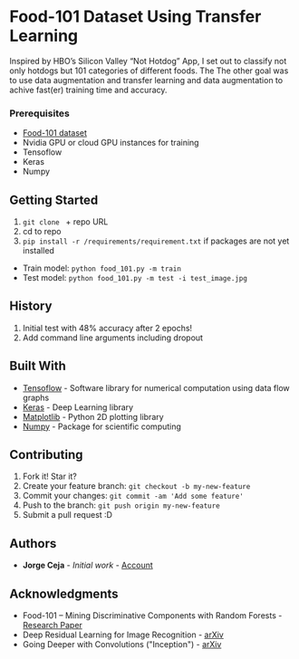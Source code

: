 # Food-101 Dataset Using Transfer Learning

Inspired by HBO’s Silicon Valley “Not Hotdog” App, I set out to classify not only hotdogs but 101 categories of different foods. The The other goal was to use data augmentation and transfer learning and data augmentation to achive fast(er) training time and accuracy. 

### Prerequisites

- [Food-101 dataset](https://www.vision.ee.ethz.ch/datasets_extra/food-101/)
- Nvidia GPU or cloud GPU instances for training 
- Tensoflow 
- Keras
- Numpy

## Getting Started

1. `git clone ` + repo URL
2. cd to repo
3. `pip install -r /requirements/requirement.txt` if packages are not yet installed
- Train model: `python food_101.py -m train `
- Test model: `python food_101.py -m test -i test_image.jpg`

## History

1. Initial test with 48% accuracy after 2 epochs!
2. Add command line arguments including dropout

## Built With

* [Tensoflow](https://www.tensorflow.org) - Software library for numerical computation using data flow graphs
* [Keras](https://keras.io) - Deep Learning library
* [Matplotlib](https://matplotlib.org) - Python 2D plotting library
* [Numpy](http://www.numpy.org) - Package for scientific computing

## Contributing

1. Fork it! Star it?
2. Create your feature branch: `git checkout -b my-new-feature`
3. Commit your changes: `git commit -am 'Add some feature'`
4. Push to the branch: `git push origin my-new-feature`
5. Submit a pull request :D

## Authors

* **Jorge Ceja** - *Initial work* - [Account](https://github.com/JorgeCeja)

## Acknowledgments

* Food-101 – Mining Discriminative Components with Random Forests - [Research Paper](https://www.vision.ee.ethz.ch/datasets_extra/food-101/static/bossard_eccv14_food-101.pdf)
* Deep Residual Learning for Image Recognition - [arXiv](https://arxiv.org/abs/1512.03385)
* Going Deeper with Convolutions ("Inception") - [arXiv](https://arxiv.org/abs/1409.4842)